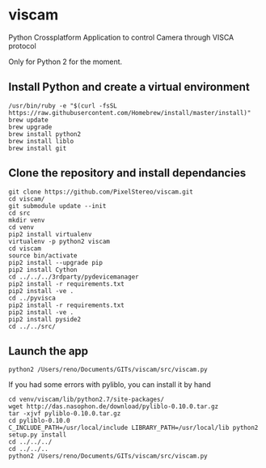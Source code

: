# viscam
Python Crossplatform Application to control Camera through VISCA protocol

Only for Python 2 for the moment.


Install Python and create a virtual environment
---
    /usr/bin/ruby -e "$(curl -fsSL https://raw.githubusercontent.com/Homebrew/install/master/install)"
    brew update
    brew upgrade
    brew install python2
    brew install liblo
    brew install git

Clone the repository and install dependancies
---
    git clone https://github.com/PixelStereo/viscam.git
    cd viscam/
    git submodule update --init
    cd src
    mkdir venv
    cd venv
    pip2 install virtualenv
    virtualenv -p python2 viscam
    cd viscam
    source bin/activate
    pip2 install --upgrade pip
    pip2 install Cython
    cd ../../../3rdparty/pydevicemanager
    pip2 install -r requirements.txt 
    pip2 install -ve .
    cd ../pyvisca
    pip2 install -r requirements.txt
    pip2 install -ve .
    pip2 install pyside2
    cd ../../src/

Launch the app
---
    python2 /Users/reno/Documents/GITs/viscam/src/viscam.py 


If you had some errors with pyliblo, you can install it by hand

    cd venv/viscam/lib/python2.7/site-packages/
    wget http://das.nasophon.de/download/pyliblo-0.10.0.tar.gz
    tar -xjvf pyliblo-0.10.0.tar.gz
    cd pyliblo-0.10.0
    C_INCLUDE_PATH=/usr/local/include LIBRARY_PATH=/usr/local/lib python2 setup.py install
    cd ../../../
    cd ../../..
    python2 /Users/reno/Documents/GITs/viscam/src/viscam.py 
